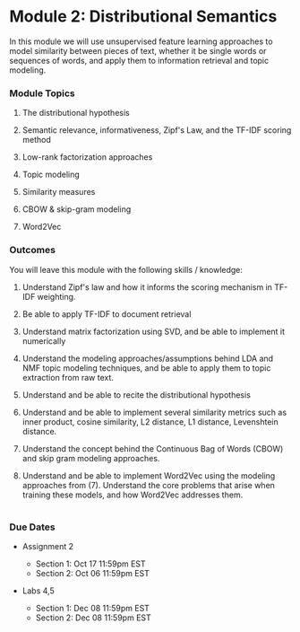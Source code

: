 # Module 2: Distributional Semantics

In this module we will use unsupervised feature learning approaches to model similarity between pieces of text, whether it be single words or sequences of words, and apply them to information retrieval and topic modeling. 

### Module Topics

1. The distributional hypothesis

2. Semantic relevance, informativeness, Zipf's Law, and the TF-IDF scoring method

3. Low-rank factorization approaches

4. Topic modeling

5. Similarity measures

6. CBOW & skip-gram modeling

7. Word2Vec


### Outcomes

You will leave this module with the following skills / knowledge:

1. Understand Zipf's law and how it informs the scoring mechanism in TF-IDF weighting.

2. Be able to apply TF-IDF to document retrieval

3. Understand matrix factorization using SVD, and be able to implement it numerically

4. Understand the modeling approaches/assumptions behind LDA and NMF topic modeling techniques, and be able to apply them to topic extraction from raw text.

5. Understand and be able to recite the distributional hypothesis

6. Understand and be able to implement several similarity metrics such as inner product, cosine similarity, L2 distance, L1 distance, Levenshtein distance.

7. Understand the concept behind the Continuous Bag of Words (CBOW) and skip gram modeling approaches.

8. Understand and be able to implement Word2Vec using the modeling approaches from (7). Understand the core problems that arise when training these models, and how Word2Vec addresses them.


#
### Due Dates

- Assignment 2
    - Section 1: Oct 17 11:59pm EST
    - Section 2: Oct 06 11:59pm EST

- Labs 4,5
    - Section 1: Dec 08 11:59pm EST
    - Section 2: Dec 08 11:59pm EST
